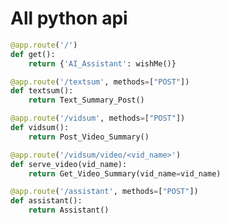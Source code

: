 # All python api

```python
@app.route('/')
def get():
    return {'AI_Assistant': wishMe()}
```

```python
@app.route('/textsum', methods=["POST"])
def textsum():
    return Text_Summary_Post()
```

```python
@app.route('/vidsum', methods=["POST"])
def vidsum():
    return Post_Video_Summary()
```

```python
@app.route('/vidsum/video/<vid_name>')
def serve_video(vid_name):
    return Get_Video_Summary(vid_name=vid_name)
```

```python
@app.route('/assistant', methods=["POST"])
def assistant():
    return Assistant()
```
